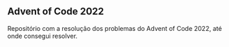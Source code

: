 ## Advent of Code 2022

Repositório com a resolução dos problemas do Advent of Code 2022, até onde consegui resolver.
